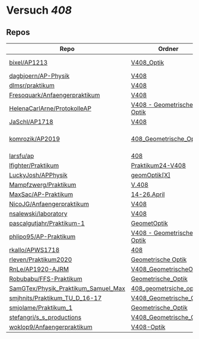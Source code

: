 # Versuch *408*

## Repos

|                                       Repo                                       |                                                                     Ordner                                                                      |                                                                                                                                                      PDFs                                                                                                                                                       |
|----------------------------------------------------------------------------------|-------------------------------------------------------------------------------------------------------------------------------------------------|-----------------------------------------------------------------------------------------------------------------------------------------------------------------------------------------------------------------------------------------------------------------------------------------------------------------|
|[bixel/AP1213](../repo/bixel/AP1213)                                              |[V408_Optik](https://github.com/bixel/AP1213/tree/master/V408_Optik)                                                                             |[00_protokoll.pdf](https://docs.google.com/viewer?url=https://raw.githubusercontent.com/bixel/AP1213/master/V408_Optik/00_protokoll.pdf)<br/>[anleitung_V408.pdf](https://docs.google.com/viewer?url=https://raw.githubusercontent.com/bixel/AP1213/master/V408_Optik/anleitung_V408.pdf)                        |
|[dagbjoern/AP-Physik](../repo/dagbjoern/AP-Physik)                                |[V408](https://github.com/dagbjoern/AP-Physik/tree/master/V408)                                                                                  |–                                                                                                                                                                                                                                                                                                                |
|[dlmsr/praktikum](../repo/dlmsr/praktikum)                                        |[V408](https://github.com/dlmsr/praktikum/tree/master/V408)                                                                                      |–                                                                                                                                                                                                                                                                                                                |
|[Fresoquark/Anfaengerpraktikum](../repo/Fresoquark/Anfaengerpraktikum)            |[V408](https://github.com/Fresoquark/Anfaengerpraktikum/tree/master/V408)                                                                        |–                                                                                                                                                                                                                                                                                                                |
|[HelenaCarlArne/ProtokolleAP](../repo/HelenaCarlArne/ProtokolleAP)                |[V408 - Geometrische Optik](https://github.com/HelenaCarlArne/ProtokolleAP/tree/master/V408%20-%20Geometrische%20Optik)                          |–                                                                                                                                                                                                                                                                                                                |
|[JaSchl/AP1718](../repo/JaSchl/AP1718)                                            |[V408](https://github.com/JaSchl/AP1718/tree/master/V408)                                                                                        |–                                                                                                                                                                                                                                                                                                                |
|[komrozik/AP2019](../repo/komrozik/AP2019)                                        |[408_Geometrische_Optik](https://github.com/komrozik/AP2019/tree/master/408_Geometrische_Optik)                                                  |[V408-mrozik-kebekus.pdf](https://docs.google.com/viewer?url=https://raw.githubusercontent.com/komrozik/AP2019/master/408_Geometrische_Optik/V408-mrozik-kebekus.pdf)<br/>[V408.pdf](https://docs.google.com/viewer?url=https://raw.githubusercontent.com/komrozik/AP2019/master/408_Geometrische_Optik/V408.pdf)|
|[larsfu/ap](../repo/larsfu/ap)                                                    |[408](https://github.com/larsfu/ap/tree/master/408)                                                                                              |–                                                                                                                                                                                                                                                                                                                |
|[lfighter/Praktikum](../repo/lfighter/Praktikum)                                  |[Praktikum24-V408](https://github.com/lfighter/Praktikum/tree/master/Praktikum24-V408)                                                           |–                                                                                                                                                                                                                                                                                                                |
|[LuckyJosh/APPhysik](../repo/LuckyJosh/APPhysik)                                  |[geomOptik[X]](https://github.com/LuckyJosh/APPhysik/tree/master/geomOptik%5BX%5D)                                                               |–                                                                                                                                                                                                                                                                                                                |
|[Mampfzwerg/Praktikum](../repo/Mampfzwerg/Praktikum)                              |[V.408](https://github.com/Mampfzwerg/Praktikum/tree/master/V.408)                                                                               |[main.pdf](https://docs.google.com/viewer?url=https://raw.githubusercontent.com/Mampfzwerg/Praktikum/master/V.408/latex-template/main.pdf)                                                                                                                                                                       |
|[MaxSac/AP-Praktikum](../repo/MaxSac/AP-Praktikum)                                |[14-26.April](https://github.com/MaxSac/AP-Praktikum/tree/master/14-26.April)                                                                    |–                                                                                                                                                                                                                                                                                                                |
|[NicoJG/Anfaengerpraktikum](../repo/NicoJG/Anfaengerpraktikum)                    |[V408](https://github.com/NicoJG/Anfaengerpraktikum/tree/master/V408)                                                                            |[Abgabe.pdf](https://docs.google.com/viewer?url=https://raw.githubusercontent.com/NicoJG/Anfaengerpraktikum/master/V408/Abgabe.pdf)                                                                                                                                                                              |
|[nsalewski/laboratory](../repo/nsalewski/laboratory)                              |[V408](https://github.com/nsalewski/laboratory/tree/master/V408)                                                                                 |–                                                                                                                                                                                                                                                                                                                |
|[pascalgutjahr/Praktikum-1](../repo/pascalgutjahr/Praktikum-1)                    |[GeometOptik](https://github.com/pascalgutjahr/Praktikum-1/tree/master/GeometOptik)                                                              |–                                                                                                                                                                                                                                                                                                                |
|[phlipo95/AP-Praktikum](../repo/phlipo95/AP-Praktikum)                            |[V408 - Geometrische Optik](https://github.com/phlipo95/AP-Praktikum/tree/master/V408%20-%20Geometrische%20Optik)                                |–                                                                                                                                                                                                                                                                                                                |
|[rkallo/APWS1718](../repo/rkallo/APWS1718)                                        |[408](https://github.com/rkallo/APWS1718/tree/master/408)                                                                                        |[main.pdf](https://docs.google.com/viewer?url=https://raw.githubusercontent.com/rkallo/APWS1718/master/408/main.pdf)                                                                                                                                                                                             |
|[rleven/Praktikum2020](../repo/rleven/Praktikum2020)                              |[Geometrische Optik](https://github.com/rleven/Praktikum2020/tree/master/Geometrische%20Optik)                                                   |–                                                                                                                                                                                                                                                                                                                |
|[RnLe/AP1920-AJRM](../repo/RnLe/AP1920-AJRM)                                      |[V408_GeometrischeOptik](https://github.com/RnLe/AP1920-AJRM/tree/master/V408_GeometrischeOptik)                                                 |[V408.pdf](https://docs.google.com/viewer?url=https://raw.githubusercontent.com/RnLe/AP1920-AJRM/master/V408_GeometrischeOptik/V408.pdf)                                                                                                                                                                         |
|[Robubabu/FFS-Praktikum](../repo/Robubabu/FFS-Praktikum)                          |[Geometrische_Optik](https://github.com/Robubabu/FFS-Praktikum/tree/master/Geometrische_Optik)                                                   |[V408.pdf](https://docs.google.com/viewer?url=https://raw.githubusercontent.com/Robubabu/FFS-Praktikum/master/Versuchs_pdfs/SS/V408.pdf)                                                                                                                                                                         |
|[SamGTex/Physik_Praktikum_Samuel_Max](../repo/SamGTex/Physik_Praktikum_Samuel_Max)|[408_geometrsiche_optik](https://github.com/SamGTex/Physik_Praktikum_Samuel_Max/tree/master/408_geometrsiche_optik)                              |–                                                                                                                                                                                                                                                                                                                |
|[smjhnits/Praktikum_TU_D_16-17](../repo/smjhnits/Praktikum_TU_D_16-17)            |[V408_Geometrische_Optik](https://github.com/smjhnits/Praktikum_TU_D_16-17/tree/master/Anf%C3%A4ngerpraktikum/Protokolle/V408_Geometrische_Optik)|[V408.pdf](https://docs.google.com/viewer?url=https://raw.githubusercontent.com/smjhnits/Praktikum_TU_D_16-17/master/Anf%C3%A4ngerpraktikum/Fertige%20Protokolle/V408.pdf)                                                                                                                                       |
|[smjolame/Praktikum_1](../repo/smjolame/Praktikum_1)                              |[Geometrische_Optik](https://github.com/smjolame/Praktikum_1/tree/master/Geometrische_Optik)                                                     |[V408.pdf](https://docs.google.com/viewer?url=https://raw.githubusercontent.com/smjolame/Praktikum_1/master/Geometrische_Optik/V408.pdf)                                                                                                                                                                         |
|[stefangri/s_s_productions](../repo/stefangri/s_s_productions)                    |[V408_Geometrische_Optik](https://github.com/stefangri/s_s_productions/tree/master/PHY341/V408_Geometrische_Optik)                               |–                                                                                                                                                                                                                                                                                                                |
|[woklop9/Anfaengerpraktikum](../repo/woklop9/Anfaengerpraktikum)                  |[V408-Optik](https://github.com/woklop9/Anfaengerpraktikum/tree/master/V408-Optik)                                                               |–                                                                                                                                                                                                                                                                                                                |
